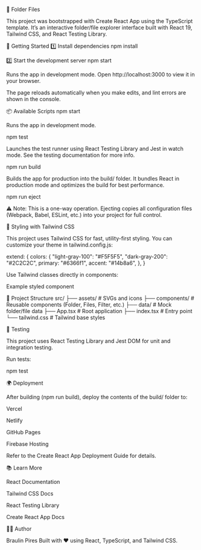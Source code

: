 📁 Folder Files

This project was bootstrapped with Create React App
 using the TypeScript template.
It’s an interactive folder/file explorer interface built with React 19, Tailwind CSS, and React Testing Library.

🚀 Getting Started
1️⃣ Install dependencies
npm install

2️⃣ Start the development server
npm start


Runs the app in development mode.
Open http://localhost:3000
 to view it in your browser.

The page reloads automatically when you make edits, and lint errors are shown in the console.

📦 Available Scripts
npm start

Runs the app in development mode.

npm test

Launches the test runner using React Testing Library and Jest in watch mode.
See the testing documentation
 for more info.

npm run build

Builds the app for production into the build/ folder.
It bundles React in production mode and optimizes the build for best performance.

npm run eject

⚠️ Note: This is a one-way operation.
Ejecting copies all configuration files (Webpack, Babel, ESLint, etc.) into your project for full control.

🎨 Styling with Tailwind CSS

This project uses Tailwind CSS for fast, utility-first styling.
You can customize your theme in tailwind.config.js:

extend: {
  colors: {
    "light-gray-100": "#F5F5F5",
    "dark-gray-200": "#2C2C2C",
    primary: "#6366f1",
    accent: "#14b8a6",
  },
}


Use Tailwind classes directly in components:

<div className="bg-primary text-white p-4 rounded-lg shadow">
  Example styled component
</div>

🧩 Project Structure
src/
 ├── assets/           # SVGs and icons
 ├── components/       # Reusable components (Folder, Files, Filter, etc.)
 ├── data/             # Mock folder/file data
 ├── App.tsx           # Root application
 ├── index.tsx         # Entry point
 └── tailwind.css      # Tailwind base styles

🧪 Testing

This project uses React Testing Library and Jest DOM for unit and integration testing.

Run tests:

npm test

🌍 Deployment

After building (npm run build), deploy the contents of the build/ folder to:

Vercel

Netlify

GitHub Pages

Firebase Hosting

Refer to the Create React App Deployment Guide
 for details.

📚 Learn More

React Documentation

Tailwind CSS Docs

React Testing Library

Create React App Docs

🧑‍💻 Author

Braulin Pires
Built with ❤️ using React, TypeScript, and Tailwind CSS.